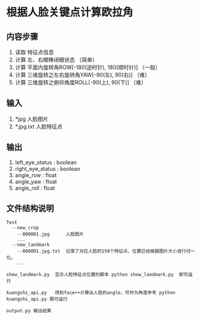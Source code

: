 # 根据人脸关键点计算欧拉角


## 内容步骤

1. 读取 特征点信息 
2. 计算 左、右眼睁闭眼状态  （简单）
3. 计算 平面内旋转角ROW[-180(逆时针), 180(顺时针)] （一般）
4. 计算 三维旋转之左右旋转角YAW[-90(左), 90(右)]  （难）
5. 计算 三维旋转之俯仰角度ROLL[-90(上), 90(下)]   （难）


## 输入

1. *jpg       人脸图片 
2. *.jpg.txt  人脸特征点

## 输出

1. left_eye_status : boolean 
2. right_eye_status : boolean
3. angle_row : float
4. angle_yaw : float
5. angle_roll : float
   
## 文件结构说明

    Test 
      --new_crop
        --000001.jpg      人脸图片
        ...
      --new_landmark
        --000001.jpg.txt  记录了对应人脸的150个特征点，位置已经根据图片大小进行归一化。
        ...

    show_landmark.py  显示人脸特征点位置的脚本 python show_landmark.py  即可运行

    kuangshi_api.py   得到face++计算出人脸的angle，可作为角度参考 python kuangshi_api.py 既可运行

    output.py 输出结果

    